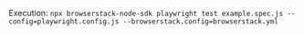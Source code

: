 Execution:
`npx browserstack-node-sdk playwright test example.spec.js --config=playwright.config.js --browserstack.config=browserstack.yml`

